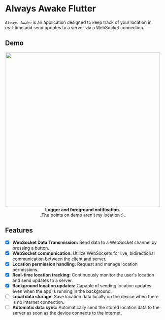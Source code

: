 # Always Awake Flutter

`Always Awake` is an application designed to keep track of your location in real-time and send updates to a server via a WebSocket connection.

## Demo

<p align="center">
    <img src="./demo.gif" height="500" />
    <br/>
    <b>Logger and foreground notification.</b>
    <br/>
    _The points on demo aren't my location :)_
</p>

## Features

- [x] **WebSocket Data Transmission:** Send data to a WebSocket channel by pressing a button.
- [x] **WebSocket communication:** Utilize WebSockets for live, bidirectional communication between the client and server.
- [x] **Location permission handling:** Request and manage location permissions.
- [x] **Real-time location tracking:** Continuously monitor the user's location and send updates to a server.
- [x] **Background location updates:** Capable of sending location updates even when the app is running in the background.
- [ ] **Local data storage:** Save location data locally on the device when there is no internet connection.
- [ ] **Automatic data sync:** Automatically send the stored location data to the server as soon as the device connects to the internet.